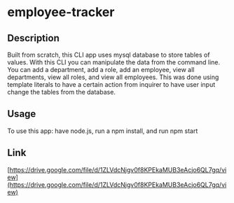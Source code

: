 # employee-tracker

## Description
Built from scratch, this CLI app uses mysql database to store tables of values. With this CLI you can manipulate the data from the command line. You can add a department, add a role, add an employee, view all departments, view all roles, and view all employees. This was done using template literals to have a certain action from inquirer to have user input change the tables from the database.

## Usage
To use this app: have node.js, run a npm install, and run npm start

## Link
[https://drive.google.com/file/d/1ZLVdcNjgv0f8KPEkaMUB3eAcjo6QL7gq/view](https://drive.google.com/file/d/1ZLVdcNjgv0f8KPEkaMUB3eAcjo6QL7gq/view)